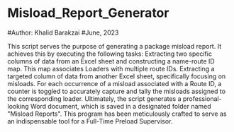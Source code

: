 # Misload_Report_Generator
#Author: Khalid Barakzai
#June, 2023

This script serves the purpose of generating a package misload report. It achieves this by executing the following tasks:
Extracting two specific columns of data from an Excel sheet and constructing a name-route ID map. This map associates Loaders with multiple route IDs.
Extracting a targeted column of data from another Excel sheet, specifically focusing on misloads.
For each occurrence of a misload associated with a Route ID, a counter is toggled to accurately capture and tally the misloads assigned to the corresponding loader.
Ultimately, the script generates a professional-looking Word document, which is saved in a designated folder named "Misload Reports".
This program has been meticulously crafted to serve as an indispensable tool for a Full-Time Preload Supervisor. 

